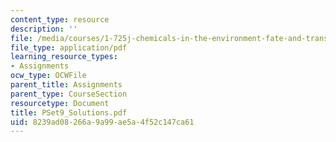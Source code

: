 ```yaml
---
content_type: resource
description: ''
file: /media/courses/1-725j-chemicals-in-the-environment-fate-and-transport-fall-2004/8239ad08266a9a99ae5a4f52c147ca61_PSet9_Solutions.pdf
file_type: application/pdf
learning_resource_types:
- Assignments
ocw_type: OCWFile
parent_title: Assignments
parent_type: CourseSection
resourcetype: Document
title: PSet9_Solutions.pdf
uid: 8239ad08-266a-9a99-ae5a-4f52c147ca61
---
```

